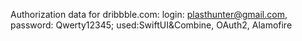 Authorization data for dribbble.com:
login: plasthunter@gmail.com,
password: Qwerty12345;
used:SwiftUI&Combine, OAuth2, Alamofire
